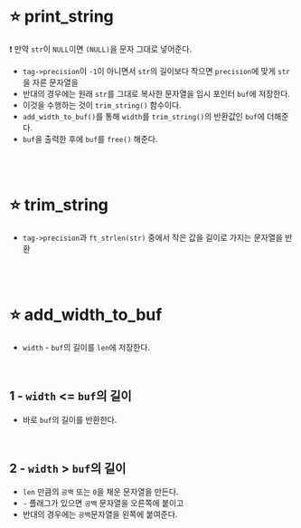 ⭐ print_string
===============

❗ 만약 `str`이 `NULL`이면 `(NULL)`을 문자 그대로 넣어준다.

- `tag->precision`이 `-1`이 아니면서 `str`의 길이보다 작으면 `precision`에 맞게 `str`을 자른 문자열을
- 반대의 경우에는 원래 `str`를 그대로 복사한 문자열을 임시 포인터 `buf`에 저장한다.
- 이것을 수행하는 것이 `trim_string()` 함수이다.
- `add_width_to_buf()`를 통해 `width`를 `trim_string()`의 반환값인 `buf`에 더해준다.
- `buf`을 출력한 후에 `buf`를 `free()` 해준다.

</br>
</br>

⭐ trim_string
===============

- `tag->precision`과 `ft_strlen(str)` 중에서 작은 값을 길이로 가지는 문자열을 반환


</br>
</br>

⭐ add_width_to_buf
===================

- `width` - `buf`의 길이를 `len`에 저장한다.

</br>


1 - `width` <= `buf`의 길이
--------------------------
- 바로 `buf`의 길이를 반환한다.

</br>

2 - `width` > `buf`의 길이
-------------------------
- `len` 만큼의 `공백` 또는 `0`을 채운 문자열을 만든다.
- `-` 플래그가 있으면 `공백` 문자열을 오른쪽에 붙이고
- 반대의 경우에는 `공백`문자열을 왼쪽에 붙여준다.

